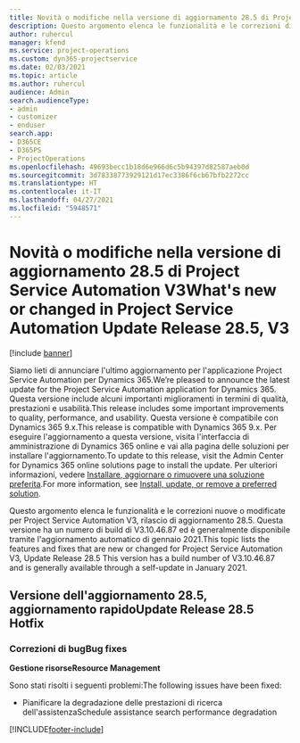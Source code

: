 ```yaml
---
title: Novità o modifiche nella versione di aggiornamento 28.5 di Project Service Automation aggiornamento rapido V3
description: Questo argomento elenca le funzionalità e le correzioni disponibili nella versione di aggiornamento 28.5 di Project Service Automation aggiornamento rapido V3.
author: ruhercul
manager: kfend
ms.service: project-operations
ms.custom: dyn365-projectservice
ms.date: 02/03/2021
ms.topic: article
ms.author: ruhercul
audience: Admin
search.audienceType:
- admin
- customizer
- enduser
search.app:
- D365CE
- D365PS
- ProjectOperations
ms.openlocfilehash: 49693becc1b18d6e966d6c5b94397d82587aeb0d
ms.sourcegitcommit: 3d78338773929121d17ec3386f6cb67bfb2272cc
ms.translationtype: HT
ms.contentlocale: it-IT
ms.lasthandoff: 04/27/2021
ms.locfileid: "5948571"
---
```

# <a name="whats-new-or-changed-in-project-service-automation-update-release-285-v3"></a><span data-ttu-id="00ce5-103">Novità o modifiche nella versione di aggiornamento 28.5 di Project Service Automation V3</span><span class="sxs-lookup"><span data-stu-id="00ce5-103">What's new or changed in Project Service Automation Update Release 28.5, V3</span></span>

[!include [banner](../includes/psa-now-project-operations.md)]

<span data-ttu-id="00ce5-104">Siamo lieti di annunciare l'ultimo aggiornamento per l'applicazione Project Service Automation per Dynamics 365.</span><span class="sxs-lookup"><span data-stu-id="00ce5-104">We’re pleased to announce the latest update for the Project Service Automation application for Dynamics 365.</span></span> <span data-ttu-id="00ce5-105">Questa versione include alcuni importanti miglioramenti in termini di qualità, prestazioni e usabilità.</span><span class="sxs-lookup"><span data-stu-id="00ce5-105">This release includes some important improvements to quality, performance, and usability.</span></span> <span data-ttu-id="00ce5-106">Questa versione è compatibile con Dynamics 365 9.x.</span><span class="sxs-lookup"><span data-stu-id="00ce5-106">This release is compatible with Dynamics 365 9.x.</span></span> <span data-ttu-id="00ce5-107">Per eseguire l'aggiornamento a questa versione, visita l'interfaccia di amministrazione di Dynamics 365 online e vai alla pagina delle soluzioni per installare l'aggiornamento.</span><span class="sxs-lookup"><span data-stu-id="00ce5-107">To update to this release, visit the Admin Center for Dynamics 365 online solutions page to install the update.</span></span> <span data-ttu-id="00ce5-108">Per ulteriori informazioni, vedere [Installare, aggiornare o rimuovere una soluzione preferita](/power-platform/admin/install-remove-preferred-solution).</span><span class="sxs-lookup"><span data-stu-id="00ce5-108">For more information, see [Install, update, or remove a preferred solution](/power-platform/admin/install-remove-preferred-solution).</span></span>

<span data-ttu-id="00ce5-109">Questo argomento elenca le funzionalità e le correzioni nuove o modificate per Project Service Automation V3, rilascio di aggiornamento 28.5. Questa versione ha un numero di build di V3.10.46.87 ed è generalmente disponibile tramite l'aggiornamento automatico di gennaio 2021.</span><span class="sxs-lookup"><span data-stu-id="00ce5-109">This topic lists the features and fixes that are new or changed for Project Service Automation V3, Update Release 28.5 This version has a build number of V3.10.46.87 and is generally available through a self-update in January 2021.</span></span>

## <a name="update-release-285-hotfix"></a><span data-ttu-id="00ce5-110">Versione dell'aggiornamento 28.5, aggiornamento rapido</span><span class="sxs-lookup"><span data-stu-id="00ce5-110">Update Release 28.5 Hotfix</span></span>

### <a name="bug-fixes"></a><span data-ttu-id="00ce5-111">Correzioni di bug</span><span class="sxs-lookup"><span data-stu-id="00ce5-111">Bug fixes</span></span>

<span data-ttu-id="00ce5-112">**Gestione risorse**</span><span class="sxs-lookup"><span data-stu-id="00ce5-112">**Resource Management**</span></span>

<span data-ttu-id="00ce5-113">Sono stati risolti i seguenti problemi:</span><span class="sxs-lookup"><span data-stu-id="00ce5-113">The following issues have been fixed:</span></span>

- <span data-ttu-id="00ce5-114">Pianificare la degradazione delle prestazioni di ricerca dell'assistenza</span><span class="sxs-lookup"><span data-stu-id="00ce5-114">Schedule assistance search performance degradation</span></span>



[!INCLUDE[footer-include](../includes/footer-banner.md)]